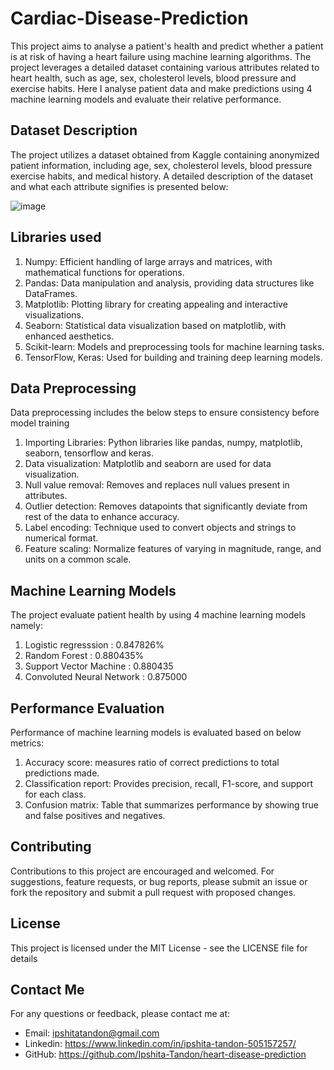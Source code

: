 # Cardiac-Disease-Prediction

This project aims to analyse a patient's health and predict whether a patient is at risk of having a heart failure using machine learning algorithms. The project leverages a detailed dataset containing various attributes related to heart health, such as age, sex, cholesterol levels, blood pressure and exercise habits. Here I analyse patient data and make predictions using 4 machine learning models and evaluate their relative performance.

## Dataset Description
The project utilizes a dataset obtained from Kaggle containing anonymized patient information, including age, sex, cholesterol levels, blood pressure exercise habits, and medical history. A detailed description of the dataset and what each attribute signifies is presented below:

![image](https://github.com/Ipshita-Tandon/Heart-Disease-Prediction/assets/120296010/22126d08-b156-466d-aa6d-322f22803138)

## Libraries used
1. Numpy: Efficient handling of large arrays and matrices, with mathematical functions for operations.
2. Pandas: Data manipulation and analysis, providing data structures like DataFrames.
3. Matplotlib: Plotting library for creating appealing and interactive visualizations.
4. Seaborn: Statistical data visualization based on matplotlib, with enhanced aesthetics.
5. Scikit-learn: Models and preprocessing tools for machine learning tasks.
6. TensorFlow, Keras: Used for building and training deep learning models.

## Data Preprocessing
Data preprocessing includes the below steps to ensure consistency before model training

1. Importing Libraries: Python libraries like pandas, numpy, matplotlib, seaborn, tensorflow and keras.
2. Data visualization: Matplotlib and seaborn are used for data visualization.
3. Null value removal: Removes and replaces null values present in attributes.
4. Outlier detection: Removes datapoints that significantly deviate from rest of the data to enhance accuracy.
5. Label encoding: Technique used to convert objects and strings to numerical format.
6. Feature scaling: Normalize features of varying in magnitude, range, and units on a common scale.

## Machine Learning Models
The project evaluate patient health by using 4 machine learning models namely:
1. Logistic regresssion : 0.847826%
2. Random Forest : 0.880435%
3. Support Vector Machine : 0.880435
4. Convoluted Neural Network : 0.875000

## Performance Evaluation
Performance of machine learning models is evaluated based on below metrics:
1. Accuracy score: measures ratio of correct predictions to total predictions made.
2. Classification report: Provides precision, recall, F1-score, and support for each class.
3. Confusion matrix: Table that summarizes performance by showing true and false positives and negatives.

## Contributing
Contributions to this project are encouraged and welcomed. For suggestions, feature requests, or bug reports, please submit an issue or fork the repository and submit a pull request with proposed changes.

## License
This project is licensed under the MIT License - see the LICENSE file for details

## Contact Me
For any questions or feedback, please contact me at:
* Email: ipshitatandon@gmail.com
* Linkedin: https://www.linkedin.com/in/ipshita-tandon-505157257/
* GitHub: https://github.com/Ipshita-Tandon/heart-disease-prediction
